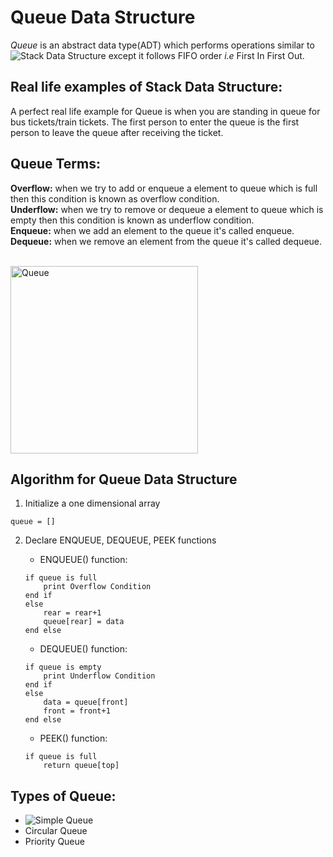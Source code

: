 # **Queue Data Structure**
*Queue* is an abstract data type(ADT) which performs operations similar to ![Stack Data Structure](https://github.com/Somanyu/DataStructure/tree/main/Stack) except it follows FIFO order *i.e* First In First Out. 

## Real life examples of Stack Data Structure:
A perfect real life example for Queue is when you are standing in queue for bus tickets/train tickets. The first person to enter the queue is the first person to leave the queue after receiving the ticket. 

## Queue Terms:
**Overflow:** when we try to add or enqueue a element to queue which is full then this condition is known as overflow condition.<br>
**Underflow:** when we try to remove or dequeue a element to queue which is empty then this condition is known as underflow condition.<br>
**Enqueue:** when we add an element to the queue it's called enqueue.<br>
**Dequeue:** when we remove an element from the queue it's called dequeue.

<br>

<img src="https://www.codesdope.com/staticroot/images/ds/queue1.png" alt="Queue" height="300">

<br>

## Algorithm for Queue Data Structure

1. Initialize a one dimensional array
```
queue = []
```
2. Declare ENQUEUE, DEQUEUE, PEEK functions

    * ENQUEUE() function:
    ```
    if queue is full
        print Overflow Condition
    end if
    else 
        rear = rear+1
        queue[rear] = data
    end else
    ```
    * DEQUEUE() function:
    ```
    if queue is empty
        print Underflow Condition
    end if
    else
        data = queue[front]
        front = front+1
    end else
    ```
    * PEEK() function:
    ```
    if queue is full
        return queue[top]
    ```
## Types of Queue:
* ![Simple Queue](https://github.com/Somanyu/DataStructure/tree/main/Queue)
* Circular Queue 
* Priority Queue

